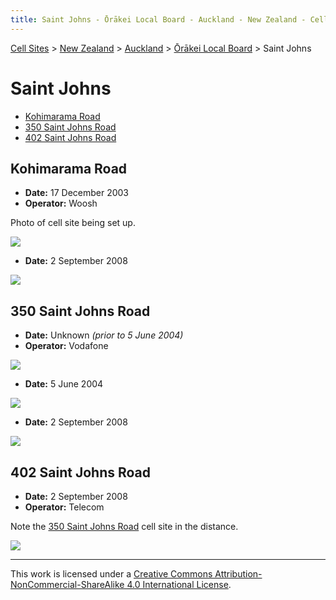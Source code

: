 ```yaml
---
title: Saint Johns - Ōrākei Local Board - Auckland - New Zealand - Cell Sites
---
```


[Cell Sites](../../../) > [New Zealand](../../) > [Auckland](../) > [Ōrākei Local Board](./) > Saint Johns

# Saint Johns

* [Kohimarama Road](#kohimarama-road)
* [350 Saint Johns Road](#350-saint-johns-road)
* [402 Saint Johns Road](#402-saint-johns-road)

## Kohimarama Road

* **Date:** 17 December 2003
* **Operator:** Woosh

Photo of cell site being set up.

![](https://f001.backblazeb2.com/file/CellSites/NZ/AUK/%C5%8Cr%C4%81kei/20031217-133630.jpg)

* **Date:** 2 September 2008

![](https://f001.backblazeb2.com/file/CellSites/NZ/AUK/%C5%8Cr%C4%81kei/20080902-165130.jpg)

## 350 Saint Johns Road

* **Date:** Unknown *(prior to 5 June 2004)*
* **Operator:** Vodafone

![](https://f001.backblazeb2.com/file/CellSites/NZ/AUK/%C5%8Cr%C4%81kei/20171119-124253b.jpg)

* **Date:** 5 June 2004

![](https://f001.backblazeb2.com/file/CellSites/NZ/AUK/%C5%8Cr%C4%81kei/20040605-161736.jpg)

* **Date:** 2 September 2008

![](https://f001.backblazeb2.com/file/CellSites/NZ/AUK/%C5%8Cr%C4%81kei/20080902-160912.jpg)

## 402 Saint Johns Road

* **Date:** 2 September 2008
* **Operator:** Telecom

Note the [350 Saint Johns Road](#350-saint-johns-road) cell site in the distance.

![](https://f001.backblazeb2.com/file/CellSites/NZ/AUK/%C5%8Cr%C4%81kei/20080902-164724.jpg)

---

This work is licensed under a [Creative Commons Attribution-NonCommercial-ShareAlike 4.0 International License](http://creativecommons.org/licenses/by-nc-sa/4.0/).
